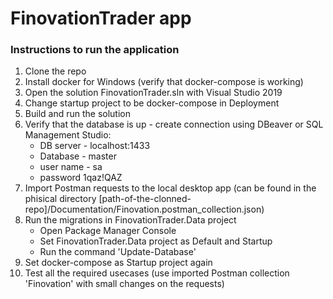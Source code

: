 # FinovationTrader app
### Instructions to run the application

1. Clone the repo
2. Install docker for Windows (verify that docker-compose is working)
3. Open the solution FinovationTrader.sln with Visual Studio 2019 
4. Change startup project to be docker-compose in Deployment 
5. Build and run the solution 
6. Verify that the database is up - create connection using DBeaver or SQL Management Studio:
    - DB server - localhost:1433
    - Database - master
    - user name - sa
    - password 1qaz!QAZ
7. Import Postman requests to the local desktop app (can be found in the phisical directory [path-of-the-clonned-repo]/Documentation/Finovation.postman_collection.json)
8. Run the migrations in FinovationTrader.Data project 
    - Open Package Manager Console
	- Set FinovationTrader.Data project as Default and Startup
	- Run the command 'Update-Database'
9. Set docker-compose as Startup project again
10. Test all the required usecases (use imported Postman collection 'Finovation' with small changes on the requests)

